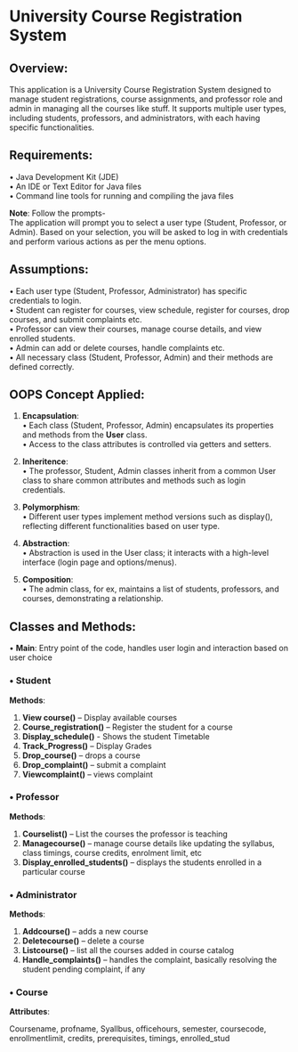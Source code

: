 # University Course Registration System

## Overview:
This application is a University Course Registration System designed to manage student registrations, course assignments, and professor role and admin in managing all the courses like stuff. It supports multiple user types, including students, professors, and administrators, with each having specific functionalities.


## Requirements: <br>
•	Java Development Kit (JDE) <br>
•	An IDE or Text Editor for Java files <br>
•	Command line tools for running and compiling the java files


__Note__:  Follow the prompts- <br>
The application will prompt you to select a user type (Student, Professor, or Admin). Based on your selection, you will be asked to log in with credentials and perform various actions as per the menu options.


## Assumptions: <br>
•	Each user type (Student, Professor, Administrator) has specific credentials to login. <br>
•	Student can register for courses, view schedule, register for courses, drop courses, and submit complaints etc. <br>
•	Professor can view their courses, manage course details, and view enrolled students. <br>
•	Admin can add or delete courses, handle complaints etc. <br>
•	All necessary class (Student, Professor, Admin) and their methods are defined correctly.



## OOPS Concept Applied: 
1. __Encapsulation__: <br>
•	Each class (Student, Professor, Admin) encapsulates its properties and methods from the **User** class. <br>
•	Access to the class attributes is controlled via getters and setters.

2. __Inheritence__: <br>
•	The professor, Student, Admin classes inherit from a common User class to share common attributes and methods such as login credentials.

3. __Polymorphism__: <br>
•	Different user types implement method versions such as display(), reflecting different functionalities based on user type.

4. __Abstraction__: <br>
•	Abstraction is used in the User class; it interacts with a high-level interface (login page and options/menus).

5. __Composition__: <br>
•	The admin class, for ex, maintains a list of students, professors, and courses, demonstrating a relationship.


## Classes and Methods: 
•	__Main__: Entry point of the code, handles user login and interaction based on user choice

### •	Student

**Methods**: <br>

1.	**View course()** – Display available courses <br>
2.	**Course_registration()** – Register the student for a course <br>
3.	**Display_schedule()** -  Shows the student Timetable <br>
4.	**Track_Progress()** – Display Grades <br>
5.	**Drop_course()** – drops a course <br>
6.	**Drop_complaint()** – submit a complaint <br>
7.	**Viewcomplaint()** – views complaint 

### •	Professor

**Methods**: <br>

1.	**Courselist()** – List the courses the professor is teaching <br>
2.	**Managecourse()** – manage course details like updating the syllabus, class timings, course credits, enrolment limit, etc <br>
3.	**Display_enrolled_students()** – displays the students enrolled in a particular course 

### •	Administrator

**Methods**: <br>

1.	**Addcourse()** –  adds a new course <br>
2.	**Deletecourse()** – delete a course <br>
3.	**Listcourse()** – list all the courses added in course catalog <br>
4.	**Handle_complaints()** – handles the complaint, basically resolving the student pending complaint, if any   

### •	Course

**Attributes**: <br>

Coursename, profname, Syallbus, officehours, semester, coursecode, enrollmentlimit, credits, prerequisites, timings, enrolled_stud 


